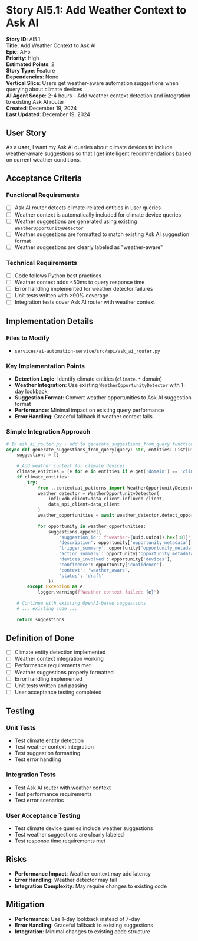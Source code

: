# Story AI5.1: Add Weather Context to Ask AI

**Story ID**: AI5.1  
**Title**: Add Weather Context to Ask AI  
**Epic**: AI-5  
**Priority**: High  
**Estimated Points**: 2  
**Story Type**: Feature  
**Dependencies**: None  
**Vertical Slice**: Users get weather-aware automation suggestions when querying about climate devices  
**AI Agent Scope**: 2-4 hours - Add weather context detection and integration to existing Ask AI router  
**Created**: December 19, 2024  
**Last Updated**: December 19, 2024  

## User Story

As a **user**, I want my Ask AI queries about climate devices to include weather-aware suggestions so that I get intelligent recommendations based on current weather conditions.

## Acceptance Criteria

### Functional Requirements
- [ ] Ask AI router detects climate-related entities in user queries
- [ ] Weather context is automatically included for climate device queries
- [ ] Weather suggestions are generated using existing `WeatherOpportunityDetector`
- [ ] Weather suggestions are formatted to match existing Ask AI suggestion format
- [ ] Weather suggestions are clearly labeled as "weather-aware"

### Technical Requirements
- [ ] Code follows Python best practices
- [ ] Weather context adds <50ms to query response time
- [ ] Error handling implemented for weather detector failures
- [ ] Unit tests written with >90% coverage
- [ ] Integration tests cover Ask AI router with weather context

## Implementation Details

### Files to Modify
- `services/ai-automation-service/src/api/ask_ai_router.py`

### Key Implementation Points
- **Detection Logic**: Identify climate entities (`climate.*` domain)
- **Weather Integration**: Use existing `WeatherOpportunityDetector` with 1-day lookback
- **Suggestion Format**: Convert weather opportunities to Ask AI suggestion format
- **Performance**: Minimal impact on existing query performance
- **Error Handling**: Graceful fallback if weather context fails

### Simple Integration Approach
```python
# In ask_ai_router.py - add to generate_suggestions_from_query function
async def generate_suggestions_from_query(query: str, entities: List[Dict], user_id: str):
    suggestions = []
    
    # Add weather context for climate devices
    climate_entities = [e for e in entities if e.get('domain') == 'climate']
    if climate_entities:
        try:
            from ..contextual_patterns import WeatherOpportunityDetector
            weather_detector = WeatherOpportunityDetector(
                influxdb_client=data_client.influxdb_client,
                data_api_client=data_client
            )
            weather_opportunities = await weather_detector.detect_opportunities(days=1)
            
            for opportunity in weather_opportunities:
                suggestions.append({
                    'suggestion_id': f'weather-{uuid.uuid4().hex[:8]}',
                    'description': opportunity['opportunity_metadata']['rationale'],
                    'trigger_summary': opportunity['opportunity_metadata']['trigger_name'],
                    'action_summary': opportunity['opportunity_metadata']['suggested_action'],
                    'devices_involved': opportunity['devices'],
                    'confidence': opportunity['confidence'],
                    'context': 'weather_aware',
                    'status': 'draft'
                })
        except Exception as e:
            logger.warning(f"Weather context failed: {e}")
    
    # Continue with existing OpenAI-based suggestions
    # ... existing code ...
    
    return suggestions
```

## Definition of Done

- [ ] Climate entity detection implemented
- [ ] Weather context integration working
- [ ] Performance requirements met
- [ ] Weather suggestions properly formatted
- [ ] Error handling implemented
- [ ] Unit tests written and passing
- [ ] User acceptance testing completed

## Testing

### Unit Tests
- Test climate entity detection
- Test weather context integration
- Test suggestion formatting
- Test error handling

### Integration Tests
- Test Ask AI router with weather context
- Test performance requirements
- Test error scenarios

### User Acceptance Testing
- Test climate device queries include weather suggestions
- Test weather suggestions are clearly labeled
- Test response time requirements met

## Risks

- **Performance Impact**: Weather context may add latency
- **Error Handling**: Weather detector may fail
- **Integration Complexity**: May require changes to existing code

## Mitigation

- **Performance**: Use 1-day lookback instead of 7-day
- **Error Handling**: Graceful fallback to existing suggestions
- **Integration**: Minimal changes to existing code structure
